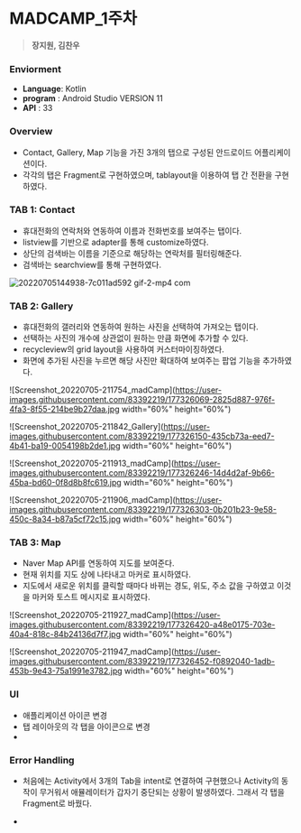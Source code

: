 # **MADCAMP_1주차**
> **장지원, 김찬우**


### **Enviorment**
- **Language**: Kotlin
- **program** : Android Studio VERSION 11 
- **API** : 33

### **Overview**
- Contact, Gallery, Map 기능을 가진 3개의 탭으로 구성된 안드로이드 어플리케이션이다.   
- 각각의 탭은 Fragment로 구현하였으며, tablayout을 이용하여 탭 간 전환을 구현하였다.

### **TAB 1: Contact**
- 휴대전화의 연락처와 연동하여 이름과 전화번호를 보여주는 탭이다.
- listview를 기반으로 adapter를 통해 customize하였다.
- 상단의 검색바는 이름을 기준으로 해당하는 연락처를 필터링해준다.
- 검색바는 searchview를 통해 구현하였다.

![20220705144938-7c011ad592 gif-2-mp4 com](https://user-images.githubusercontent.com/83392219/177321506-c55ae5db-56a1-4e8e-bfca-0e3e89a9ac55.gif)


### **TAB 2: Gallery**
- 휴대전화의 갤러리와 연동하여 원하는 사진을 선택하여 가져오는 탭이다.
- 선택하는 사진의 개수에 상관없이 원하는 만큼 화면에 추가할 수 있다.
- recycleview의 grid layout을 사용하여 커스터마이징하였다.
- 화면에 추가된 사진을 누르면 해당 사진만 확대하여 보여주는 팝업 기능을 추가하였다.

![Screenshot_20220705-211754_madCamp](https://user-images.githubusercontent.com/83392219/177326069-2825d887-976f-4fa3-8f55-214be9b27daa.jpg width="60%" height="60%")

![Screenshot_20220705-211842_Gallery](https://user-images.githubusercontent.com/83392219/177326150-435cb73a-eed7-4b41-ba19-0054198b2de1.jpg width="60%" height="60%")

![Screenshot_20220705-211913_madCamp](https://user-images.githubusercontent.com/83392219/177326246-14d4d2af-9b66-45ba-bd60-0f8d8b8fc619.jpg width="60%" height="60%")

![Screenshot_20220705-211906_madCamp](https://user-images.githubusercontent.com/83392219/177326303-0b201b23-9e58-450c-8a34-b87a5cf72c15.jpg width="60%" height="60%")


### **TAB 3: Map**
- Naver Map API를 연동하여 지도를 보여준다.
- 현재 위치를 지도 상에 나타내고 마커로 표시하였다.
- 지도에서 새로운 위치를 클릭할 때마다 바뀌는 경도, 위도, 주소 값을 구하였고 이것을 마커와 토스트 메시지로 표시하였다.

![Screenshot_20220705-211927_madCamp](https://user-images.githubusercontent.com/83392219/177326420-a48e0175-703e-40a4-818c-84b24136d7f7.jpg width="60%" height="60%")

![Screenshot_20220705-211947_madCamp](https://user-images.githubusercontent.com/83392219/177326452-f0892040-1adb-453b-9e43-75a1991e3782.jpg width="60%" height="60%")



### **UI** ###
- 애플리케이션 아이콘 변경
- 탭 레이아웃의 각 탭을 아이콘으로 변경
-  


### **Error Handling** ###
- 처음에는 Activity에서 3개의 Tab을 intent로 연결하여 구현했으나 Activity의 동작이 무거워서 애뮬레이터가 갑자기 중단되는 상황이 발생하였다. 그래서 각 탭을 Fragment로 바꿨다.

- 
